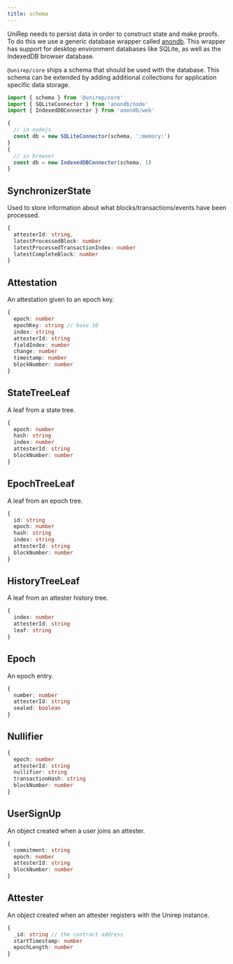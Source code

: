 ```yaml
---
title: schema
---
```


UniRep needs to persist data in order to construct state and make proofs. To do this we use a generic database wrapper called [anondb](https://github.com/vimwitch/anondb). This wrapper has support for desktop environment databases like SQLite, as well as the IndexedDB browser database.

`@unirep/core` ships a schema that should be used with the database. This schema can be extended by adding additional collections for application specific data storage.

```ts
import { schema } from '@unirep/core'
import { SQLiteConnector } from 'anondb/node'
import { IndexedDBConnector } from 'anondb/web'

{
  // in nodejs
  const db = new SQLiteConnector(schema, ':memory:')
}
{
  // in browser
  const db = new IndexedDBConnector(schema, 1)
}
```

## SynchronizerState

Used to store information about what blocks/transactions/events have been processed.

```ts
{
  attesterId: string,
  latestProcessedBlock: number
  latestProcessedTransactionIndex: number
  latestCompleteBlock: number
}
```

## Attestation

An attestation given to an epoch key.

```ts
{
  epoch: number
  epochKey: string // base 10
  index: string
  attesterId: string
  fieldIndex: number
  change: number
  timestamp: number
  blockNumber: number
}
```

## StateTreeLeaf

A leaf from a state tree.

```ts
{
  epoch: number
  hash: string
  index: number
  attesterId: string
  blockNumber: number
}
```

## EpochTreeLeaf

A leaf from an epoch tree.

```ts
{
  id: string
  epoch: number
  hash: string
  index: string
  attesterId: string
  blockNumber: number
}
```

## HistoryTreeLeaf

A leaf from an attester history tree.

```ts
{
  index: number
  attesterId: string
  leaf: string
}
```

## Epoch

An epoch entry.

```ts
{
  number: number
  attesterId: string
  sealed: boolean
}
```

## Nullifier

```ts
{
  epoch: number
  attesterId: string
  nullifier: string
  transactionHash: string
  blockNumber: number
}
```

## UserSignUp

An object created when a user joins an attester.

```ts
{
  commitment: string
  epoch: number
  attesterId: string
  blockNumber: number
}
```

## Attester

An object created when an attester registers with the Unirep instance.

```ts
{
  _id: string // the contract address
  startTimestamp: number
  epochLength: number
}
```
